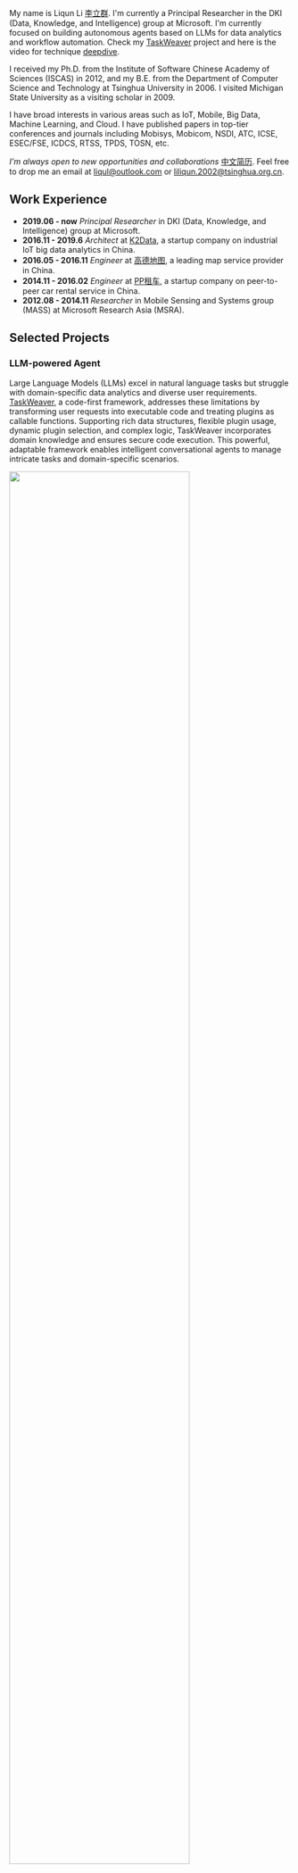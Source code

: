 My name is Liqun Li [李立群](index_cn.md). I'm currently a Principal Researcher in the DKI (Data, Knowledge, and Intelligence) group at Microsoft. I'm currently focused on building autonomous agents based on LLMs for data analytics and workflow automation. 
Check my [TaskWeaver](https://github.com/microsoft/TaskWeaver) project and here is the video for technique [deepdive](https://www.youtube.com/watch?v=7Q7rSSfFPLE).

I received my Ph.D. from the Institute of Software Chinese Academy of Sciences (ISCAS) in 2012, and my B.E. from the Department of Computer Science and Technology at Tsinghua University in 2006. I visited Michigan State University as a visiting scholar in 2009.

I have broad interests in various areas such as IoT, Mobile, Big Data, Machine Learning, and Cloud. I have published papers in top-tier conferences and journals including Mobisys, Mobicom, NSDI, ATC, ICSE, ESEC/FSE, ICDCS, RTSS, TPDS, TOSN, etc.

*I'm always open to new opportunities and collaborations* [中文简历](index_cn.md). Feel free to drop me an email at liqul@outlook.com or liliqun.2002@tsinghua.org.cn.



## Work Experience

* **2019.06  - now** *Principal Researcher* in DKI (Data, Knowledge, and Intelligence) group at Microsoft.
* **2016.11 - 2019.6** *Architect* at [K2Data](http://k2data.com.cn), a startup company on industrial IoT big data analytics in China.
* **2016.05  - 2016.11** *Engineer* at [高德地图](https://www.amap.com/), a leading map service provider in China.
* **2014.11 - 2016.02** *Engineer* at [PP租车](http://www.ppzuche.com), a startup company on peer-to-peer car rental service in China.
* **2012.08  - 2014.11** *Researcher* in Mobile Sensing and Systems group (MASS) at Microsoft Research Asia (MSRA).

## Selected Projects

### LLM-powered Agent

Large Language Models (LLMs) excel in natural language tasks but struggle with domain-specific data analytics and diverse user requirements. [TaskWeaver](https://github.com/microsoft/TaskWeaver/), a code-first framework, addresses these limitations by transforming user requests into executable code and treating plugins as callable functions. Supporting rich data structures, flexible plugin usage, dynamic plugin selection, and complex logic, TaskWeaver incorporates domain knowledge and ensures secure code execution. This powerful, adaptable framework enables intelligent conversational agents to manage intricate tasks and domain-specific scenarios. 

<img src="https://github.com/liqul/liqul.github.io/assets/7489260/144d9c68-139a-4cbc-93f4-598723c731ac" width = "80%" align=center />

[StepFly](https://arxiv.org/pdf/2510.10074v1) is an agentic automation framework that can execute natural language based workflow documentation. A concrete example is automating troubleshooting guide execution for service incident management. StepFly's execution follows a pre-extracted lightweighted DAG of the target workflow, achieving high efficiency and reliablity. Moreover, StepFly can assign multiple executors for parallable steps on the DAG, further accelerating the process.

<img width="80%" alt="stepfly" src="https://github.com/user-attachments/assets/c5b11107-64d6-4c7c-9647-278fbe3c1618" />


### Intelligent Incident Management

Outages result in significant financial and customer satisfaction losses. My work focuses on incident detection and diagnosis for Azure and Office 365, including the development of [Warden](https://www.usenix.org/conference/atc21/presentation/li-liqun), an ML-based framework for detecting potential outages using monitor-generated alerts. Upon detection, Warden notifies on-call engineers and incident managers. Successfully integrated into Azure's incident management platform, Warden has been operational for over a year. 

<img src="/assets/warden.png" width = "80%" align=center />

Another project is called [CONAN](https://conf.researchr.org/details/icse-2023/icse-2023-SEIP/6/CONAN-Diagnosing-Batch-Failures-for-Cloud-Systems), for automated diagnosis for large-scale online services. Though practical diagnosis scenarios vary from one to another, they share one common principle -- the process of finding the root cause usually manifests as comparing two groups of data, such as failed instances versus succeeded instances, instances with long latency versus those with normal latency, instances during an anomalous period versus those before that period. The differences between the two groups are usually indicative of the root cause. CONAN is a flexible framework that can be customized for different scenarios, which has now been adopted for over 10 scenarios in Azure and Office 365.  

<img src="/assets/Conan.png" width = "80%" align=center />

### Data Management for Industrial IoT

<img src="/assets/tsdw.png" width = "80%" align=center />

Time series is the first-class citizen in industrial scenarios. Machines with hundreds of sensors generate tons of time series data that need to be stored and analyzed, demanding a scalable and reliable storage service. However, existing solutions (e.g., OpenTSDB, Influxdb, and Timescaledb) either adopt a single-node deployment or lack an appropriate data model. Therefore, we developed a new time series storage service, leveraging existing open-source projects such as Hadoop, Kafka, Zookeeper, and Parquet. We built key building blocks to enable atomic data ingestion, partitioning, and compaction. Time series data can be directly read, processed, and analyzed by parallel computing frameworks such as Hadoop Map-reduce or Spark.

<img src="/assets/obj.png" width = "60%" align=center />

Machines not only generate time series but also a huge number of objects. Storing those files sounds trivial, but analyzing them incurs challenges, especially on a huge number of files. Our goal is to build an object storage service that is capable of holding a huge number of files, as well as offering easy interfaces for data analysis. For this purpose, we adopt the data model of **object = metadata + file**. The metadata is indexed by Elasticsearch, and we implement atomic CURD. We keep the file in HDFS, where Map-reduce or Spark programs can directly read the files. To prevent the "small-file-problem", a background housekeeper process continuously compacts small files. 

### Transportation Activity Recognition on Smartphones

<img src="/assets/architecture.jpg" width = "30%" align=center />

In  data crowdsourcing, it is useful to know your user's transportation status. For instance, for a map maintainer, knowing the transportation status helps to distinguish if the data is collected on a road, sidewalk, or in a building. However, it is nontrivial to approach high accuracy. Practical challenges include unknown phone gestures, random noises, and achieving high energy efficiency. I designed a framework combining both inputs from the inertial sensors (accelerometer and gyroscope) and various contextual information. Extraneous events incurred by user random activities are filtered with intuitive rules discovered through our training data from tens of people. We finally achieved a significantly better accuracy compared with existing frameworks from Google and Samsung.


### Indoor localization

Localization in indoor areas is nontrivial because GPS signals cannot penetrate walls. To tackle this challenge, we leverage various signals, e.g., Wi-Fi, Bluetooth, Geomagnetic field, IMU sensors, and even visible light, which are commonly found in indoor environments. 

![Localization](/assets/localization.jpg)

Specifically, we proposed a Wi-Fi based positioning system called [*Modellet*](http://research.microsoft.com/jump/221298). Modellet takes advantage of both fingerprint-based and model-based approaches and can adapt to environmental locality and training data density. We evaluate Modellet with data collected from venues (offices, airports, and shopping malls) across China, Germany, and the U.S. We show that Modellet outperforms Radar and EZPerfect. Secondly, we build a system called [*Magicol*](https://kabru.eecs.umich.edu/yuanchao/paper/jsac15magicol.pdf) adding more modalities, i.e., Geomagnetic field and IMU sensors, to the system to improve localization accuracy. We leverage the particle filter framework to fuse the signals. Evaluation results show that Magicol achieves around 2-meter accuracy in office and shopping mall areas. Finally, we explore the possibility of positioning with visible light emitted from LEDs. LED bulbs are modified to blink in unique patterns (invisible to human eyes). Any device with a light sensor can decode and estimate its own position based on the light energy propagation model. The system is called [*Epsilon*](http://research.microsoft.com/pubs/209511/epsilon-cameraready.pdf) which achieves submeter-level accuracy. 

### Wireless Sensor Network

![Sensor Networking](/assets/sensor.jpg)

Wireless sensor network (WSN) typically refers to a large number of networked embedded devices, called sensor nodes. In WSNs, data is transmitted from one node to another in a multi-hop minor. WSNs are usually deployed in harsh environments like in forests or around volcanoes, and therefore the nodes face frequent failures. I studied several issues raised from WSNs. Specifically, I develop voice-streaming systems (namely [QVS](http://www.cse.msu.edu/~glxing/docs/voice_icdcs09.pdf) and [ASM](http://www.cse.msu.edu/~glxing/docs/asm_rtss10.pdf)) which are aware of the voice quality. These systems prevent the problem of network congestion with an admission control protocol. I also investigate the [time synchronization](http://www.cse.msu.edu/~glxing/docs/rds-li.pdf) problem where we need to maintain accurate relative time between sensor nodes. I exploit the regular pattern of the RDS data carried by the FM radio signal for energy-efficient millisecond-level time synchronization in city-scale sensor networks. 

## Selected Publications ([Google Scholar](https://scholar.google.com/citations?user=icgetesAAAAJ&hl=en))

**LLM**
+ Bo Qiao, **Liqun Li**, Xu Zhang, Shilin He, ..., [TaskWeaver: A Code-First Agent Framework](https://arxiv.org/pdf/2311.17541.pdf),  *arXiv:2311.17541* (2023).
+ Zhang, Chaoyun, **Liqun Li**, Shilin He, Xu Zhang, Bo Qiao, Si Qin, Minghua Ma et al. [UFO: A UI-Focused Agent for Windows OS Interaction](https://arxiv.org/pdf/2402.07939.pdf) *arXiv:2402.07939* (2024).
+ Chaoyun Zhang, Shilin He, Jiaxu Qian, Bowen Li, **Liqun Li** et al. [Large Language Model-Brained GUI Agents: A Survey](https://arxiv.org/abs/2411.18279) *arXiv:2411.18279* (2024).
+ Chaoyun Zhang, ..., **Liqun Li**, et al. [UFO2: The Desktop AgentOS](https://arxiv.org/abs/2504.14603) *arXiv:2504.14603* (2025).

**AIOps**

+ **Liqun Li**, Xu Zhang, Xin Zhao, Hongyu Zhang, Yu Kang, ..., [Fighting the Fog of War: Automated Incident Detection for Cloud Systems](https://www.usenix.org/conference/atc21/presentation/li-liqun), *ATC*'21
+ Xuheng Wang, Xu Zhang, **Liqun Li**, Shilin He, ..., [SPINE: A Scalable Log Parser with Feedback Guidance](https://dl.acm.org/doi/10.1145/3540250.3549176), *FSE*'22, selected as the **SIGSOFT Distinguished Paper**
+ Y. Chen, **Liqun Li**, Y. Kang, ..., [NetPanel: Traffic Measurement of Exchange Online Service](https://www.usenix.org/conference/nsdi23/presentation/chen-2), *NSDI*'23
+ **Liqun Li**, Xu Zhang, Shilin He, Yu Kang, Hongyu Zhang, ..., [CONAN: Diagnosing Batch Failures for Cloud Systems](https://conf.researchr.org/details/icse-2023/icse-2023-SEIP/6/CONAN-Diagnosing-Batch-Failures-for-Cloud-Systems), *ICSE (SEIP)*'23
+ An, Kaikai, Fangkai Yang, **Liqun Li**, Zhixing Ren, Hao Huang, Lu Wang, Pu Zhao et al. [Nissist: An Incident Mitigation Copilot based on Troubleshooting Guides](https://arxiv.org/pdf/2402.17531.pdf)  *arXiv:2402.17531* (2024).

**Indoor Localization**

+ **Li, Liqun**; Hu, Pan; Shen, Guobin; Peng, Chunyi; Zhao, Feng; [Epsilon: Visible Light Based Positioning System](http://research.microsoft.com/pubs/209511/epsilon-cameraready.pdf), *NSDI*'13
+ **Li, Liqun**; Shen, Guobin; Zhao, Chunshui; Moscibroda, Thomas; Lin, Jyh-Han; Zhao, Feng; [Experiencing and Handling the Diversity in Data Density and Environmental Locality in an Indoor Positioning Service](http://research.microsoft.com/jump/221298), *Mobicom*'14
+ Yuanchao Shu, Cheng Bo, Guobin Shen, Chunshui Zhao, **Liqun Li** and Feng Zhao; [Magicol: Indoor Localization Using Pervasive Magnetic Field and Opportunistic WiFi Sensing](https://kabru.eecs.umich.edu/yuanchao/paper/jsac15magicol.pdf) IEEE Journal of Selected Areas in Communications, vol.33, no.7, pp.1443-1457, July 2015

**Wireless Sensor Networking**

+ **Li, Liqun**; Xing, Guoliang; Sun, Limin; Liu, Yan; [QVS: quality-aware voice streaming for wireless sensor networks](http://www.cse.msu.edu/~glxing/docs/voice_icdcs09.pdf), *ICDCS*'09
+ **Li, Liqun**; Xing, Guoliang; Han, Qi; Sun, Limin; [Adaptive voice stream multicast over low-power wireless networks](http://www.cse.msu.edu/~glxing/docs/asm_rtss10.pdf), *RTSS*'10
+ **Li, Liqun**; Xing, Guoliang; Sun, Limin; Huangfu, Wei; Zhou, Ruogu; Zhu, Hongsong; [Exploiting fm radio data system for adaptive clock calibration in sensor networks](http://www.cse.msu.edu/~glxing/docs/rds-li.pdf), *Mobisys*'11

**Misc**

+ **Li, Liqun**; Sun, Limin; [Seer: trend-prediction-based geographic message forwarding in sparse vehicular networks](http://ieeexplore.ieee.org/xpls/abs_all.jsp?arnumber=5502675), *ICC*'10
+ Hu, Pan; Shen, Guobin; **Li, Liqun**; Lu, Donghuan; [ViRi: view it right](http://panhu.me/pdf/ViRi.pdf), *Mobisys*'13
+ Jiangtao Li, Angli Liu, Guobin Shen, **Liqun Li**, Chao Sun, and Feng Zhao. 2015. Retro-VLC: Enabling Battery-free Duplex Visible Light Communication for Mobile and IoT Applications, *HotMobile* '15


### Awards

+ 2nd place in [IPSN Indoor Localization](http://research.microsoft.com/en-us/events/ipsn2014indoorlocalizatinocompetition/) Competition in 2014 held in Berlin, Germany.
+ Excellent Ph.D. thesis award by the Chinese Academy of Sciences in 2013.


